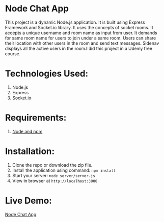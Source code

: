 # Node Chat App
This project is a dynamic Node.js application. It is built using Express Framework and Socket.io library. It uses the concepts of socket rooms. It accepts a unique username and room name as input from user. It demands for same room name for users to join under a same room. Users can share their location with other users in the room and send text messages. Sidenav displays all the active users in the room.I did this project in a Udemy free course.

# Technologies Used:

 1. Node.js
 2. Express
 3. Socket.io

# Requirements:

 1. [Node and npm](https://nodejs.org/en/)

# Installation:

 1. Clone the repo or download the zip file.
 2. Install the application using command: `npm install`
 3. Start your server: `node server/server.js`
 4. View in browser at `http://localhost:3000` 

# Live Demo:
[Node Chat App](https://baroque-chaise-73654.herokuapp.com/)
